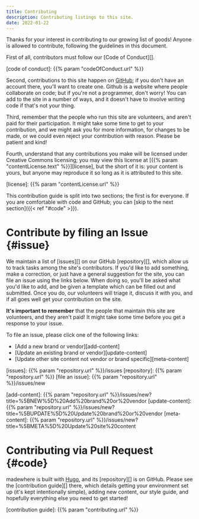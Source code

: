 ```yaml
---
title: Contributing
description: Contributing listings to this site.
date: 2022-01-22
---
```


Thanks for your interest in contributing to our growing list of goods! Anyone is
allowed to contribute, following the guidelines in this document.

First of all, contributors must follow our [Code of Conduct][].

[code of conduct]: {{% param "codeOfConduct.url" %}}

Second, contributions to this site happen on [GitHub][]; if you don't have an
account there, you'll want to create one. Github is a website where people
collaborate on code; but if you're not a programmer, don't worry! You can add to
the site in a number of ways, and it doesn't have to involve writing code if
that's not your thing.

[github]: https://github.com/

Third, remember that the people who run this site are volunteers, and aren't
paid for their participation. It might take some time to get to your
contribution, and we might ask you for more information, for changes to be made,
or we could even reject your contribution with reason. Please be patient and
kind!

Fourth, understand that any contributions you make will be licensed under
Creative Commons licensing; you may view this license at [{{% param
"contentLicense.text" %}}][license], but the short of it is: your content
is yours, but anyone may reproduce it so long as it is attributed to this site.

[license]: {{% param "contentLicense.url" %}}

This contribution guide is split into two sections; the first is for everyone.
If you are comfortable with code and GitHub; you can [skip to the next
section]({{< ref "#code" >}}).

# Contribute by filing an Issue {#issue}

We maintain a list of [issues][] on our GitHub [repository][], which allow us to
track tasks among the site's contributors. If you'd like to add something, make
a correction, or just have a general suggestion for the site, you can file an
issue using the links below. When doing so, you'll be asked what you'd like to
add, and be given a template which can be filled out and submitted. Once you do,
our volunteers will triage it, discuss it with you, and if all goes well get
your contribution on the site.

**It's important to remember** that the people that maintain this site are
volunteers, and they aren't paid! It might take some time before you get a
response to your issue.

To file an issue, please click one of the following links:

* [Add a new brand or vendor][add-content]
* [Update an existing brand or vendor][update-content]
* [Update other site content not vendor or brand specific][meta-content]

[issues]: {{% param "repository.url" %}}/issues
[repository]: {{% param "repository.url" %}}
[file an issue]: {{% param "repository.url" %}}/issues/new

[add-content]: {{% param "repository.url" %}}/issues/new?title=%5BNEW%5D%20Add%20brand%20or%20vendor
[update-content]: {{% param "repository.url" %}}/issues/new?title=%5BUPDATE%5D%20Update%20brand%20or%20vendor
[meta-content]: {{% param "repository.url" %}}/issues/new?title=%5BMETA%5D%20Update%20site%20content

# Contributing via Pull Request {#code}

madewhere is built with [Hugo][], and its [repository][] is on GitHub.
Please see the [contribution guide][] there, which details getting your
environment set up (it's kept intentionally simple), adding new content, our
style guide, and hopefully everything else you need to get started!

[hugo]: https://gohugo.io
[contribution guide]: {{% param "contributing.url" %}}
